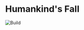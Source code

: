 # Humankind's Fall

![Build](https://github.com/ImInfenix/AutoChessLaboratoireDeJeuVideo/workflows/Build/badge.svg)
